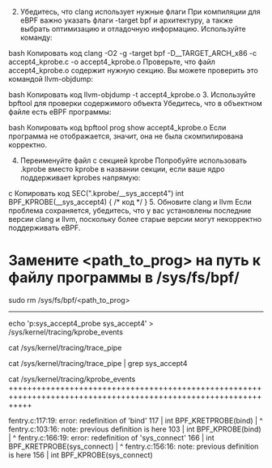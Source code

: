 2. Убедитесь, что clang использует нужные флаги
При компиляции для eBPF важно указать флаги -target bpf и архитектуру, а также выбрать оптимизацию и отладочную информацию. Используйте команду:

bash
Копировать код
clang -O2 -g -target bpf -D__TARGET_ARCH_x86 -c accept4_kprobe.c -o accept4_kprobe.o
Проверьте, что файл accept4_kprobe.o содержит нужную секцию. Вы можете проверить это командой llvm-objdump:

bash
Копировать код
llvm-objdump -t accept4_kprobe.o
3. Используйте bpftool для проверки содержимого объекта
Убедитесь, что в объектном файле есть eBPF программы:

bash
Копировать код
bpftool prog show accept4_kprobe.o
Если программа не отображается, значит, она не была скомпилирована корректно.

4. Переименуйте файл с секцией kprobe
Попробуйте использовать .kprobe вместо kprobe в названии секции, если ваше ядро поддерживает kprobes напрямую:

c
Копировать код
SEC(".kprobe/__sys_accept4")
int BPF_KPROBE(__sys_accept4) { /* код */ }
5. Обновите clang и llvm
Если проблема сохраняется, убедитесь, что у вас установлены последние версии clang и llvm, поскольку более старые версии могут некорректно поддерживать eBPF.

# Замените <path_to_prog> на путь к файлу программы в /sys/fs/bpf/
sudo rm /sys/fs/bpf/<path_to_prog>


________________________________________________________________________________________________________

echo 'p:sys_accept4_probe sys_accept4' > /sys/kernel/tracing/kprobe_events

cat /sys/kernel/tracing/trace_pipe

cat /sys/kernel/tracing/trace_pipe | grep sys_accept4

cat /sys/kernel/tracing/kprobe_events
+++++++++++++++++++++++++++++++++++++++++++++++++++++++++++++++++++++++++++++++++++++++++++++++++++++++++++++++++

fentry.c:117:19: error: redefinition of 'bind'
  117 | int BPF_KRETPROBE(bind)
      |                   ^
fentry.c:103:16: note: previous definition is here
  103 | int BPF_KPROBE(bind)
      |                ^
fentry.c:166:19: error: redefinition of 'sys_connect'
  166 | int BPF_KRETPROBE(sys_connect)
      |                   ^
fentry.c:156:16: note: previous definition is here
  156 | int BPF_KPROBE(sys_connect)
